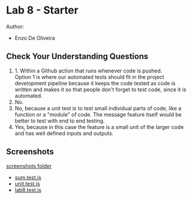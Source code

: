 # Lab 8 - Starter

Author:
- Enzo De Oliveira

## Check Your Understanding Questions

1. 1\. Within a Github action that runs whenever code is pushed.\
Option 1 is where our automated tests should fit in the project development pipeline because it keeps the code tested as code is written and makes it so that people don't forget to test code, since it is automated.
2. No.
3. No, because a unit test is to test small individual parts of code, like a function or a "module" of code. The message feature itself would be better to test with end to end testing.
4. Yes, because in this case the feature is a small unit of the larger code and has well defined inputs and outputs.

## Screenshots
[screenshots folder](https://github.com/edeolive/Lab8_Starter/tree/main/screenshots)
- [sum.test.js](./screenshots/sum_test_js.png)
- [unit.test.js](./screenshots/unit_test_js.png)
- [lab8.test.js](./screenshots/lab8_test_js.png)
